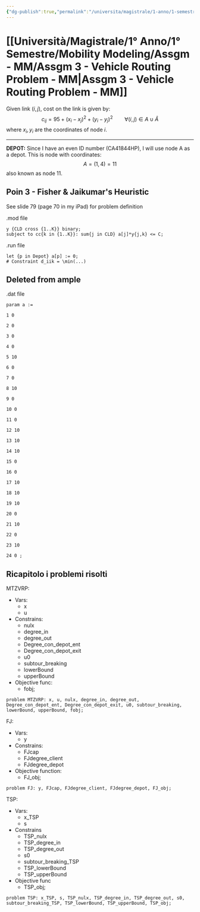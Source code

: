 ```yaml
---
{"dg-publish":true,"permalink":"/universita/magistrale/1-anno/1-semestre/mobility-modeling/assgm-mm/assgm-3-vehicle-routing-problem-mm/"}
---
```



# [[Università/Magistrale/1° Anno/1° Semestre/Mobility Modeling/Assgm - MM/Assgm 3 - Vehicle Routing Problem - MM\|Assgm 3 - Vehicle Routing Problem - MM]]

Given link $(i,j)$, cost on the link is given by:
$$
c_{ij} = 95 + (x_{i}-x_{j})^{2} + (y_{i}-y_{j})^{2} \qquad \forall (i,j) \in A \cup \hat{A}
$$
where $x_{i}, y_{i}$ are the coordinates of node $i$.

___

**DEPOT:**
Since I have an even ID number (CA41844HP), I will use node A as a depot. This is node with coordinates:
$$
A = (1,4) = 11
$$
also known as node 11.

## Poin 3 - Fisher & Jaikumar's Heuristic

See slide 79 (page 70 in my iPad) for problem definition

.mod file

```
y {CLD cross {1..K}} binary;
subject to cc{k in {1..K}}: sum{j in CLD} a[j]*y{j,k} <= C;

```

.run file

```
let {p in Depot} a[p] := 0;
# Constraint d_iik = \min(...)
```

## Deleted from ample

.dat file
```{AMPL}
param a :=

1 0

2 0

3 0

4 0

5 10

6 0

7 0

8 10

9 0

10 0

11 0

12 10

13 10

14 10

15 0

16 0

17 10

18 10

19 10

20 0

21 10

22 0

23 10

24 0 ;
```


## Ricapitolo i problemi risolti

MTZVRP:
- Vars:
	- x
	- u
- Constrains:
	- nulx
	- degree_in
	- degree_out
	- Degree_con_depot_ent
	- Degree_con_depot_exit
	- u0
	- subtour_breaking
	- lowerBound
	- upperBound
- Objective func:
	- fobj;

```{AMPL}
problem MTZVRP: x, u, nulx, degree_in, degree_out, Degree_con_depot_ent, Degree_con_depot_exit, u0, subtour_breaking, lowerBound, upperBound, fobj;
```


FJ:
- Vars:
	- y
- Constrains:
	- FJcap
	- FJdegree_client
	- FJdegree_depot
- Objective function:
	- FJ_obj;

```{AMPL}
problem FJ: y, FJcap, FJdegree_client, FJdegree_depot, FJ_obj;
```


TSP:
- Vars:
	- x_TSP
	- s
- Constrains
	- TSP_nulx
	- TSP_degree_in
	- TSP_degree_out
	- s0
	- subtour_breaking_TSP
	- TSP_lowerBound
	- TSP_upperBound
- Objective func
	- TSP_obj;


```{AMPL}
problem TSP: x_TSP, s, TSP_nulx, TSP_degree_in, TSP_degree_out, s0, subtour_breaking_TSP, TSP_lowerBound, TSP_upperBound, TSP_obj;
```